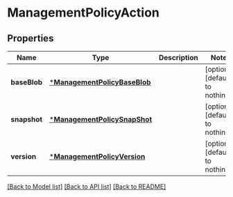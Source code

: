 # ManagementPolicyAction


## Properties
Name | Type | Description | Notes
------------ | ------------- | ------------- | -------------
**baseBlob** | [***ManagementPolicyBaseBlob**](ManagementPolicyBaseBlob.md) |  | [optional] [default to nothing]
**snapshot** | [***ManagementPolicySnapShot**](ManagementPolicySnapShot.md) |  | [optional] [default to nothing]
**version** | [***ManagementPolicyVersion**](ManagementPolicyVersion.md) |  | [optional] [default to nothing]


[[Back to Model list]](../README.md#models) [[Back to API list]](../README.md#api-endpoints) [[Back to README]](../README.md)


